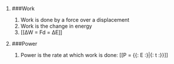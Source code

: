1. ###Work

    1. Work is done by a force over a displacement
    2. Work is the change in energy
    3. [[ΔW = Fd = ΔE]]
2. ###Power

    1. Power is the rate at which work is done: [[P = {{: E :}|{: t :}}]]
